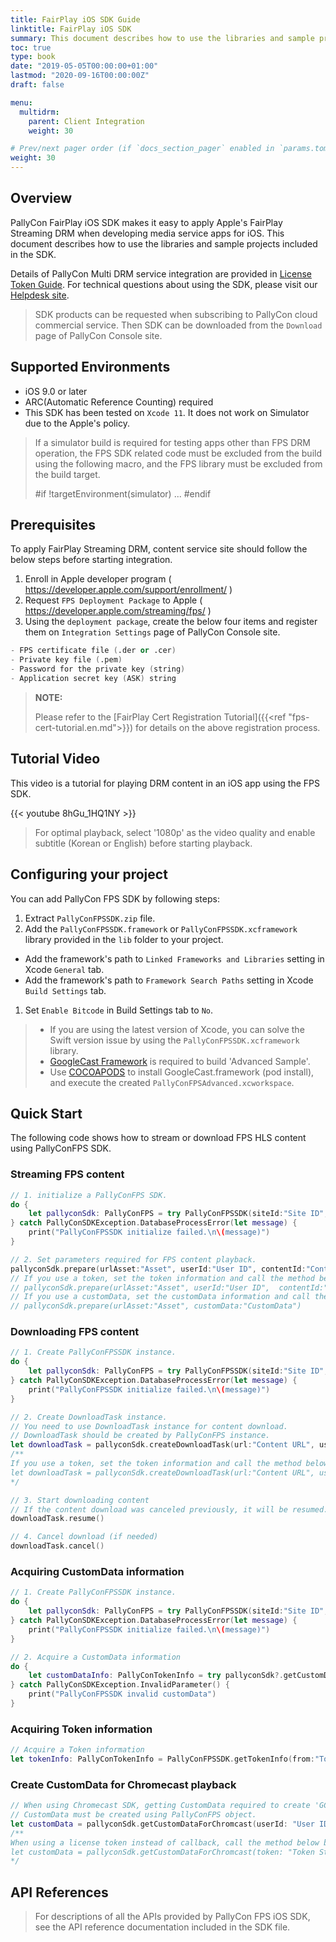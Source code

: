```yaml
---
title: FairPlay iOS SDK Guide
linktitle: FairPlay iOS SDK
summary: This document describes how to use the libraries and sample project included in the FairPlay iOS SDK.
toc: true
type: book
date: "2019-05-05T00:00:00+01:00"
lastmod: "2020-09-16T00:00:00Z"
draft: false

menu:
  multidrm:
    parent: Client Integration
    weight: 30

# Prev/next pager order (if `docs_section_pager` enabled in `params.toml`)
weight: 30
---
```


## Overview

PallyCon FairPlay iOS SDK makes it easy to apply Apple's FairPlay Streaming DRM when developing media service apps for iOS. This document describes how to use the libraries and sample projects included in the SDK.

Details of PallyCon Multi DRM service integration are provided in [License Token Guide](../../license/license-token). For technical questions about using the SDK, please visit our [Helpdesk site](https://pallycon.zendesk.com).

> SDK products can be requested when subscribing to PallyCon cloud commercial service. Then SDK can be downloaded from the `Download` page of PallyCon Console site.

## Supported Environments

- iOS 9.0 or later
- ARC(Automatic Reference Counting) required
- This SDK has been tested on `Xcode 11`. It does not work on Simulator due to the Apple's policy.

> If a simulator build is required for testing apps other than FPS DRM operation, the FPS SDK related code must be excluded from the build using the following macro, and the FPS library must be excluded from the build target.
> 
> #if !targetEnvironment(simulator)
> ...
> #endif

## Prerequisites

To apply FairPlay Streaming DRM, content service site should follow the below steps before starting integration.

1. Enroll in Apple developer program ( https://developer.apple.com/support/enrollment/ )
2. Request `FPS Deployment Package` to Apple ( https://developer.apple.com/streaming/fps/ )
3. Using the `deployment package`, create the below four items and register them on `Integration Settings` page of PallyCon Console site. 

```s
- FPS certificate file (.der or .cer)
- Private key file (.pem)
- Password for the private key (string)
- Application secret key (ASK) string
```

> **NOTE:**
>
> Please refer to the [FairPlay Cert Registration Tutorial]({{<ref "fps-cert-tutorial.en.md">}}) for details on the above registration process.

## Tutorial Video

This video is a tutorial for playing DRM content in an iOS app using the FPS SDK.

{{< youtube 8hGu_1HQ1NY >}}

> For optimal playback, select '1080p' as the video quality and enable subtitle (Korean or English) before starting playback.

## Configuring your project

You can add PallyCon FPS SDK by following steps:

1. Extract `PallyConFPSSDK.zip` file.
1. Add the `PallyConFPSSDK.framework` or `PallyConFPSSDK.xcframework` library provided in the `lib` folder to your project.
  - Add the framework's path to `Linked Frameworks and Libraries` setting in Xcode `General` tab.
  - Add the framework's path to `Framework Search Paths` setting in Xcode `Build Settings` tab.
1. Set `Enable Bitcode` in Build Settings tab to `No`.

> - If you are using the latest version of Xcode, you can solve the Swift version issue by using the `PallyConFPSSDK.xcframework` library.
> - [GoogleCast Framework](https://developers.google.com/cast/docs/developers#ios) is required to build 'Advanced Sample'.
> - Use [COCOAPODS](https://cocoapods.org/) to install GoogleCast.framework (pod install), and execute the created `PallyConFPSAdvanced.xcworkspace`.

## Quick Start

The following code shows how to stream or download FPS HLS content using PallyConFPS SDK.

### Streaming FPS content

```swift
// 1. initialize a PallyConFPS SDK.
do {
	let pallyconSdk: PallyConFPS = try PallyConFPSSDK(siteId:"Site ID", siteKey:"Site Key", fpsLicenseDelegate:"PallyConFPSLicenseDelegate")
} catch PallyConSDKException.DatabaseProcessError(let message) {
	print("PallyConFPSSDK initialize failed.\n\(message)")
}

// 2. Set parameters required for FPS content playback.
pallyconSdk.prepare(urlAsset:"Asset", userId:"User ID", contentId:"ContentID", optionalId:"optionalId")
// If you use a token, set the token information and call the method below. 
// pallyconSdk.prepare(urlAsset:"Asset", userId:"User ID",  contentId:"ContentID", token:"Token String")
// If you use a customData, set the customData information and call the method below.
// pallyconSdk.prepare(urlAsset:"Asset", customData:"CustomData")
```

### Downloading FPS content

```swift
// 1. Create PallyConFPSSDK instance.
do {
    let pallyconSdk: PallyConFPS = try PallyConFPSSDK(siteId:"Site ID", siteKey:"Site Key", fpsLicenseDelegate:"PallyConFPSLicenseDelegate")
} catch PallyConSDKException.DatabaseProcessError(let message) {
    print("PallyConFPSSDK initialize failed.\n\(message)")
}

// 2. Create DownloadTask instance.
// You need to use DownloadTask instance for content download.
// DownloadTask should be created by PallyConFPS instance.
let downloadTask = pallyconSdk.createDownloadTask(url:"Content URL", userId:"User ID", contentId:"Content ID", optionalId:"Order ID", downloadDelegate:"PallyConFPSDownloadDelegate")
/**
If you use a token, set the token information and call the method below. 
let downloadTask = pallyconSdk.createDownloadTask(url:"Content URL", userId:"User ID", contentId:"Content ID", token:"Token String", downloadDelegate:"PallyConFPSDownloadDelegate")
*/

// 3. Start downloading content
// If the content download was canceled previously, it will be resumed.
downloadTask.resume()

// 4. Cancel download (if needed)
downloadTask.cancel()
```

### Acquiring CustomData information

```swift
// 1. Create PallyConFPSSDK instance.
do {
    let pallyconSdk: PallyConFPS = try PallyConFPSSDK(siteId:"Site ID", siteKey:"Site Key", fpsLicenseDelegate:"PallyConFPSLicenseDelegate")
} catch PallyConSDKException.DatabaseProcessError(let message) {
    print("PallyConFPSSDK initialize failed.\n\(message)")
}

// 2. Acquire a CustomData information
do {
    let customDataInfo: PallyConTokenInfo = try pallyconSdk?.getCustomDataInfo(from:"CustomData")
} catch PallyConSDKException.InvalidParameter() {
    print("PallyConFPSSDK invalid customData")
}
```

### Acquiring Token information

```swift
// Acquire a Token information
let tokenInfo: PallyConTokenInfo = PallyConFPSSDK.getTokenInfo(from:"Token String")
```

### Create CustomData for Chromecast playback

```swift
// When using Chromecast SDK, getting CustomData required to create 'GCKMediaInformation' object
// CustomData must be created using PallyConFPS object.
let customData = pallyconSdk.getCustomDataForChromcast(userId: "User ID", contentId: "Content ID", optionalId: "Optional ID")
/**
When using a license token instead of callback, call the method below by setting the token information.
let customData = pallyconSdk.getCustomDataForChromcast(token: "Token String")
*/
```

## API References

> For descriptions of all the APIs provided by PallyCon FPS iOS SDK, see the API reference documentation included in the SDK file.
